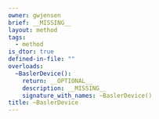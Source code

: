 ```yaml
---
owner: gwjensen
brief: __MISSING__
layout: method
tags:
  - method
is_dtor: true
defined-in-file: ""
overloads:
  ~BaslerDevice():
    return: __OPTIONAL__
    description: __MISSING__
    signature_with_names: ~BaslerDevice()
title: ~BaslerDevice
---
```


